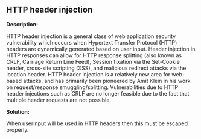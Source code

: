 
HTTP header injection
-------


**Description:**

HTTP header injection is a general class of web application security vulnerability which occurs when Hypertext Transfer Protocol (HTTP) headers are dynamically generated based on user input. Header injection in HTTP responses can allow for HTTP response splitting (also known as CRLF, Carriage Return Line Feed), Session fixation via the Set-Cookie header, cross-site scripting (XSS), and malicious redirect attacks via the location header. HTTP header injection is a relatively new area for web-based attacks, and has primarily been pioneered by Amit Klein in his work on request/response smuggling/splitting. Vulnerabilities due to HTTP header injections such as CRLF are no longer feasible due to the fact that multiple header requests are not possible.


**Solution:**

When userinput will be used in HTTP headers then this must be escaped properly.	